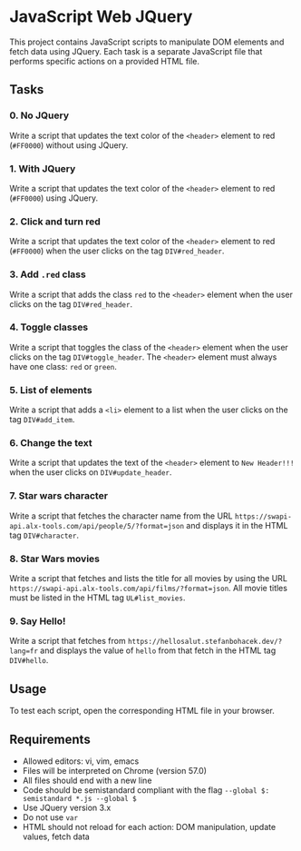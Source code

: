 # JavaScript Web JQuery

This project contains JavaScript scripts to manipulate DOM elements and fetch data using JQuery. Each task is a separate JavaScript file that performs specific actions on a provided HTML file.

## Tasks

### 0. No JQuery
Write a script that updates the text color of the `<header>` element to red (`#FF0000`) without using JQuery.

### 1. With JQuery
Write a script that updates the text color of the `<header>` element to red (`#FF0000`) using JQuery.

### 2. Click and turn red
Write a script that updates the text color of the `<header>` element to red (`#FF0000`) when the user clicks on the tag `DIV#red_header`.

### 3. Add `.red` class
Write a script that adds the class `red` to the `<header>` element when the user clicks on the tag `DIV#red_header`.

### 4. Toggle classes
Write a script that toggles the class of the `<header>` element when the user clicks on the tag `DIV#toggle_header`. The `<header>` element must always have one class: `red` or `green`.

### 5. List of elements
Write a script that adds a `<li>` element to a list when the user clicks on the tag `DIV#add_item`.

### 6. Change the text
Write a script that updates the text of the `<header>` element to `New Header!!!` when the user clicks on `DIV#update_header`.

### 7. Star wars character
Write a script that fetches the character name from the URL `https://swapi-api.alx-tools.com/api/people/5/?format=json` and displays it in the HTML tag `DIV#character`.

### 8. Star Wars movies
Write a script that fetches and lists the title for all movies by using the URL `https://swapi-api.alx-tools.com/api/films/?format=json`. All movie titles must be listed in the HTML tag `UL#list_movies`.

### 9. Say Hello!
Write a script that fetches from `https://hellosalut.stefanbohacek.dev/?lang=fr` and displays the value of `hello` from that fetch in the HTML tag `DIV#hello`.

## Usage
To test each script, open the corresponding HTML file in your browser.

## Requirements
- Allowed editors: vi, vim, emacs
- Files will be interpreted on Chrome (version 57.0)
- All files should end with a new line
- Code should be semistandard compliant with the flag `--global $: semistandard *.js --global $`
- Use JQuery version 3.x
- Do not use `var`
- HTML should not reload for each action: DOM manipulation, update values, fetch data
